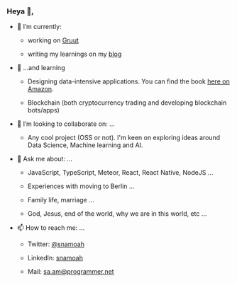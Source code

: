 ### Heya 👋,


- 🔭 I’m currently:

    * working on [Gruut](https://gruut.xyz?utm_source=snamoah_github)
   
    * writing my learnings on my [blog](https://snamoah.dev/blog?utm_source=snamaoh_github)


- 🌱 ...and learning

    * Designing data-intensive applications. You can find the book [here on Amazon](https://www.amazon.de/dp/1449373321/ref=cm_sw_em_r_mt_dp_J9QnFbXAP5DBQ).

    * Blockchain (both cryptocurrency trading and developing blockchain bots/apps)

   
- 👯 I’m looking to collaborate on: ...

    * Any cool project (OSS or not). I'm keen on exploring ideas around Data Science, Machine learning and AI.
 

- 💬 Ask me about: ...

    * JavaScript, TypeScript, Meteor, React, React Native, NodeJS ...

    * Experiences with moving to Berlin ...

    * Family life, marriage ...

    * God, Jesus, end of the world, why we are in this world, etc ...


- 📫 How to reach me: ...

    * Twitter: [@snamoah](https://twitter.com/snamoah?utm_source=snamoah_github)
    
    * LinkedIn: [snamoah](https://linkedin/in/snamoah)

    * Mail: [sa.am@programmer.net](mailto:sa.am@programmer.net)


